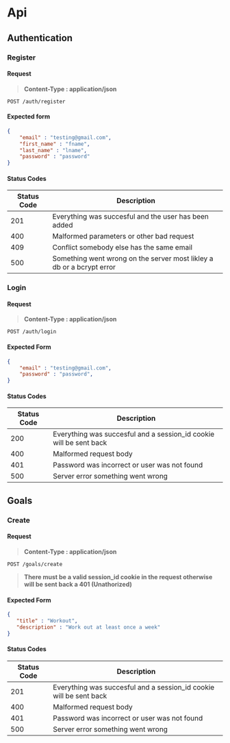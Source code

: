 # Api

## Authentication
### Register

#### Request 
> **Content-Type : application/json** 
```http
POST /auth/register
```

#### Expected form

```json
{
    "email" : "testing@gmail.com",
    "first_name" : "fname",
    "last_name" : "lname",
    "password" : "password"
}
```

#### Status Codes
| Status Code | Description |
|-------------|-------------|
| 201         | Everything was succesful and the user has been added |
| 400         | Malformed parameters or other bad request |
| 409         | Conflict somebody else has the same email |
| 500         | Something went wrong on the server most likley a db or a bcrypt error|
### Login
#### Request
> **Content-Type : application/json** 
```http
POST /auth/login
```

#### Expected Form
```json
{
    "email" : "testing@gmail.com",
    "password" : "password",
}
```

#### Status Codes
| Status Code | Description| 
|-------------|------------|
| 200         | Everything was succesful and a session_id cookie will be sent back |
| 400         | Malformed request body |  
| 401         | Password was incorrect or user was not found | 
| 500         | Server error something went wrong |

## Goals 

### Create
#### Request
> **Content-Type : application/json** 
```http
POST /goals/create
```
> **There must be a valid session_id cookie in the request otherwise will be sent back a 401 (Unathorized)** 

#### Expected Form
```json
{
   "title" : "Workout",
   "description" : "Work out at least once a week"
}
```
#### Status Codes
| Status Code | Description| 
|-------------|------------|
| 201         | Everything was succesful and a session_id cookie will be sent back |
| 400         | Malformed request body |  
| 401         | Password was incorrect or user was not found | 
| 500         | Server error something went wrong |
